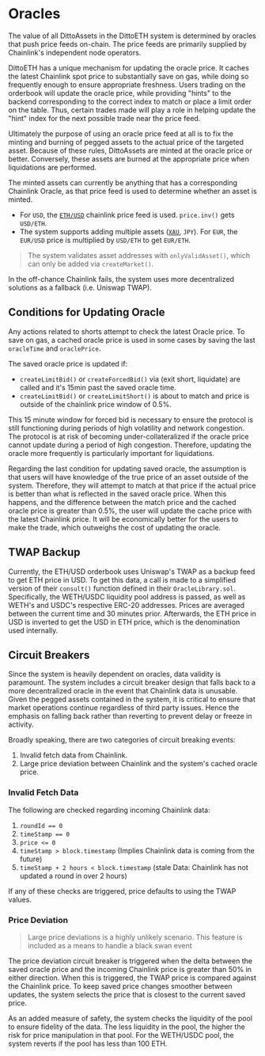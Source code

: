 # Oracles

The value of all DittoAssets in the DittoETH system is determined by oracles that push price feeds on-chain. The price feeds are primarily supplied by Chainlink's independent node operators.

DittoETH has a unique mechanism for updating the oracle price. It caches the latest Chainlink spot price to substantially save on gas, while doing so frequently enough to ensure appropriate freshness. Users trading on the orderbook will update the oracle price, while providing "hints" to the backend corresponding to the correct index to match or place a limit order on the table. Thus, certain trades made will play a role in helping update the "hint" index for the next possible trade near the price feed.

Ultimately the purpose of using an oracle price feed at all is to fix the minting and burning of pegged assets to the actual price of the targeted asset. Because of these rules, DittoAssets are minted at the oracle price or better. Conversely, these assets are burned at the appropriate price when liquidations are performed.

The minted assets can currently be anything that has a corresponding Chainlink Oracle, as that price feed is used to determine whether an asset is minted.

- For `USD`, the [`ETH/USD`](https://data.chain.link/ethereum/mainnet/crypto-usd/eth-usd) chainlink price feed is used. `price.inv()` gets `USD/ETH`.
- The system supports adding multiple assets ([`XAU`](https://data.chain.link/ethereum/mainnet/commodities/xau-usd), `JPY`). For `EUR`, the `EUR/USD` price is multiplied by `USD/ETH` to get `EUR/ETH`.

> The system validates asset addresses with `onlyValidAsset()`, which can only be added via `createMarket()`.

In the off-chance Chainlink fails, the system uses more decentralized solutions as a fallback (i.e. Uniswap TWAP).

## Conditions for Updating Oracle

Any actions related to shorts attempt to check the latest Oracle price. To save on gas, a cached oracle price is used in some cases by saving the last `oracleTime` and `oraclePrice`.

The saved oracle price is updated if:

- `createLimitBid()` or `createForcedBid()` via (exit short, liquidate) are called and it's 15min past the saved oracle time.
- `createLimitBid()` or `createLimitShort()` is about to match and price is outside of the chainlink price window of 0.5%.

This 15 minute window for forced bid is necessary to ensure the protocol is still functioning during periods of high volatility and network congestion. The protocol is at risk of becoming under-collateralized if the oracle price cannot update during a period of high congestion. Therefore, updating the oracle more frequently is particularly important for liquidations.

Regarding the last condition for updating saved oracle, the assumption is that users will have knowledge of the true price of an asset outside of the system. Therefore, they will attempt to match at that price if the actual price is better than what is reflected in the saved oracle price. When this happens, and the difference between the match price and the cached oracle price is greater than 0.5%, the user will update the cache price with the latest Chainlink price. It will be economically better for the users to make the trade, which outweighs the cost of updating the oracle.

## TWAP Backup

Currently, the ETH/USD orderbook uses Uniswap's TWAP as a backup feed to get ETH price in USD. To get this data, a call is made to a simplified version of their `consult()` function defined in their `OracleLibrary.sol`. Specifically, the WETH/USDC liquidity pool address is passed, as well as WETH's and USDC's respective ERC-20 addresses. Prices are averaged between the current time and 30 minutes prior. Afterwards, the ETH price in USD is inverted to get the USD in ETH price, which is the denomination used internally.

## Circuit Breakers

Since the system is heavily dependent on oracles, data validity is paramount. The system includes a circuit breaker design that falls back to a more decentralized oracle in the event that Chainlink data is unusable. Given the pegged assets contained in the system, it is critical to ensure that market operations continue regardless of third party issues. Hence the emphasis on falling back rather than reverting to prevent delay or freeze in activity.

Broadly speaking, there are two categories of circuit breaking events:

1. Invalid fetch data from Chainlink.
2. Large price deviation between Chainlink and the system's cached oracle price.

### Invalid Fetch Data

The following are checked regarding incoming Chainlink data:

1. `roundId == 0`
2. `timeStamp == 0`
3. `price <= 0`
4. `timeStamp > block.timestamp` (Implies Chainlink data is coming from the future)
5. `timeStamp + 2 hours < block.timestamp` (stale Data: Chainlink has not updated a round in over 2 hours)

If any of these checks are triggered, price defaults to using the TWAP values.

### Price Deviation

> Large price deviations is a highly unlikely scenario. This feature is included as a means to handle a black swan event

The price deviation circuit breaker is triggered when the delta between the saved oracle price and the incoming Chainlink price is greater than 50% in either direction. When this is triggered, the TWAP price is compared against the Chainlink price. To keep saved price changes smoother between updates, the system selects the price that is closest to the current saved price.

As an added measure of safety, the system checks the liquidity of the pool to ensure fidelity of the data. The less liquidity in the pool, the higher the risk for price manipulation in that pool. For the WETH/USDC pool, the system reverts if the pool has less than 100 ETH.
